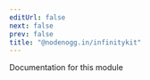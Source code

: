 ```yaml
---
editUrl: false
next: false
prev: false
title: "@nodenogg.in/infinitykit"
---
```


Documentation for this module

